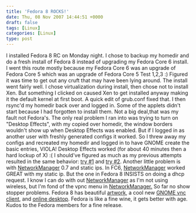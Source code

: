 ```yaml
---
title: 'Fedora 8 ROCKS!'
date: Thu, 08 Nov 2007 14:44:51 +0000
draft: false
tags: [Linux]
categories: [Linux]
type: post
---
```


I installed Fedora 8 RC on Monday night. I chose to backup my homedir and do a fresh install of Fedora 8 instead of upgrading my Fedora Core 6 install. I went this route mostly because my Fedora Core 6 was an upgrade of Fedora Core 5 which was an upgrade of Fedora Core 5 Test 1,2,3 :) Figured it was time to get out any cruft that may have been lying around. The install went fairly well. I chose virtualization during install, then chose not to install Xen. But something I clicked on caused Xen to get installed anyway making it the default kernel at first boot. A quick edit of grub.conf fixed that. I then rsync'd my homedir back over and logged in. Some of the applets didn't start because I had forgotten to install them. Not a big deal,that was my fault not Fedora's. The only real problem I ran into was trying to turn on "Desktop Effects", with my copied over homedir, the window borders wouldn't show up when Desktop Effects was enabled. But if I logged in as another user with freshly generated configs it worked. So I threw away my configs and recreated my homedir and logged in to have GNOME create the basic entries, VIOLA! Desktop Effects worked (for about 40 minutes then a hard lockup of X) :( I should've figured as much as my previous attempts resulted in the same behavior: [try #1](http://zeusville.wordpress.com/2007/03/06/desktop-effects-locks-up-my-box/) and [try #2](http://zeusville.wordpress.com/2007/03/07/desktop-effects-locks-up-my-box-part-2/). Another little problem is with [NetworkManager](http://www.gnome.org/projects/NetworkManager/) 0.7 and static ips. In FC6, [NetworkManager](http://www.gnome.org/projects/NetworkManager/) worked GREAT with my static ip. But the one in Fedora 8 INSISTS on doing a dhcp request. I know I can do with out [NetworkManager](http://www.gnome.org/projects/NetworkManager/) as I'm not using wireless, but I'm fond of the vpnc menu in [NetworkManager.](http://www.gnome.org/projects/NetworkManager/) So far no show stopper problems. Fedora 8 has beautiful [artwork](http://fedoraproject.org/wiki/Artwork/F8Themes), a cool new [GNOME vnc client](http://www.gnome.org/projects/vinagre/), and [online desktop](http://fedoraproject.org/wiki/Releases/FeatureOnlineDesktop). Fedora is like a fine wine, it gets better with age. Kudos to the Fedora members for a fine release.
